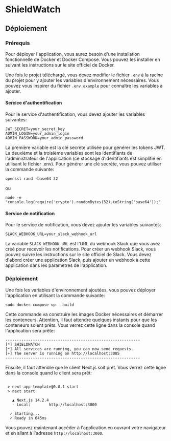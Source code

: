 # ShieldWatch

## Déploiement

### Prérequis
Pour déployer l'application, vous aurez besoin d'une installation fonctionnelle de Docker et Docker Compose. Vous pouvez les installer en suivant les instructions sur le site officiel de Docker.

Une fois le projet téléchargé, vous devez modifier le fichier `.env` à la racine du projet pour y ajouter les variables d'environnement nécessaires. Vous pouvez vous inspirer du fichier `.env.example` pour connaître les variables à ajouter.


#### Sercice d'authentification

Pour le service d'authentification, vous devez ajouter les variables suivantes:

````
JWT_SECRET=your_secret_key
ADMIN_LOGIN=your_admin_login
ADMIN_PASSWORD=your_admin_password
````

La première variable est la clé secrète utilisée pour générer les tokens JWT. La deuxième et la troisième variables sont les identifiants de l'administrateur de l'application (ce stockage d'identifiants est simplifié en utilisant le fichier .env). Pour générer une clé secrète, vous pouvez utiliser la commande suivante:

````
openssl rand -base64 32
````
ou 
````
node -e "console.log(require('crypto').randomBytes(32).toString('base64'));"
````

#### Service de notification

Pour le service de notification, vous devez ajouter les variables suivantes:

````
SLACK_WEBHOOK_URL=your_slack_webhook_url
````

La variable `SLACK_WEBHOOK_URL` est l'URL du webhook Slack que vous avez créé pour recevoir les notifications. Pour créer un webhook Slack, vous pouvez suivre les instructions sur le site officiel de Slack. Vous devez d'abord créer une application Slack, puis ajouter un webhook à cette application dans les paramètres de l'application.



### Déploiement

Une fois les variables d'environnement ajoutées, vous pouvez déployer l'application en utilisant la commande suivante:

````
sudo docker-compose up --build
````

Cette commande va construire les images Docker nécessaires et démarrer les conteneurs. Attention, il faut attendre quelques instants pour que les conteneurs soient prêts.
Vous verrez cette ligne dans la console quand l'application sera prête:

````
-----------------------------------------------------------
[*] SHIELDWATCH
[*] All services are running, you can now send requests.
[+] The server is running on http://localhost:3005
-----------------------------------------------------------
````

Ensuite, il faut attendre que le client Next.js soit prêt. Vous verrez cette ligne dans la console quand le client sera prêt:

````

 > next-app-template@0.0.1 start
 > next start

   ▲ Next.js 14.2.4
   - Local:        http://localhost:3000

  ✓ Starting...
  ✓ Ready in 645ms
````

Vous pouvez maintenant accéder à l'application en ouvrant votre navigateur et en allant à l'adresse `http://localhost:3000`.